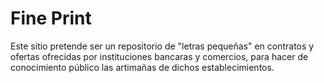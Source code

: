 # Fine Print

Este sitio pretende ser un repositorio de "letras pequeñas" en contratos y
ofertas ofrecidas por instituciones bancaras y comercios, para hacer de
conocimiento público las artimañas de dichos establecimientos.
